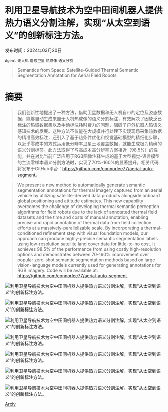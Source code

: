 # 利用卫星导航技术为空中田间机器人提供热力语义分割注解，实现“从太空到语义”的创新标注方法。

发布时间：2024年03月20日

`Agent` `无人机` `遥感卫星` `热成像` `语义分割`

> Semantics from Space: Satellite-Guided Thermal Semantic Segmentation Annotation for Aerial Field Robots

# 摘要

> 我们创新性地提出了一种方法，借助卫星数据和无人机自带的定位及姿态数据，能够自动生成来自无人机热成像的语义分割标注，有效解决了因缺乏已标注的热域数据集以及手动标注耗时费力的问题，阻碍了户外机器人热语义感知技术的发展。这种方法不仅能在大规模并行处理下实现现场采集热数据的精准高效标注，还引入了基于热条件优化和视觉基础模型的精细化步骤，以近乎零成本的方式运用低分辨率卫星土地覆盖数据，就能生成极为精确的语义分割标签。此方法取得了与高成本高分辨率方案相近（98.5%）的性能，并在对比当前广泛应用于RGB图像注释生成的基于大型视觉-语言模型的主流零样本语义分割方法时，实现了70%-160%的显著提升。相关代码将发布于GitHub平台：https://github.com/connorlee77/aerial-auto-segment。

> We present a new method to automatically generate semantic segmentation annotations for thermal imagery captured from an aerial vehicle by utilizing satellite-derived data products alongside onboard global positioning and attitude estimates. This new capability overcomes the challenge of developing thermal semantic perception algorithms for field robots due to the lack of annotated thermal field datasets and the time and costs of manual annotation, enabling precise and rapid annotation of thermal data from field collection efforts at a massively-parallelizable scale. By incorporating a thermal-conditioned refinement step with visual foundation models, our approach can produce highly-precise semantic segmentation labels using low-resolution satellite land cover data for little-to-no cost. It achieves 98.5% of the performance from using costly high-resolution options and demonstrates between 70-160% improvement over popular zero-shot semantic segmentation methods based on large vision-language models currently used for generating annotations for RGB imagery. Code will be available at: https://github.com/connorlee77/aerial-auto-segment.

![利用卫星导航技术为空中田间机器人提供热力语义分割注解，实现“从太空到语义”的创新标注方法。](../../../paper_images/2403.14056/x1.png)

![利用卫星导航技术为空中田间机器人提供热力语义分割注解，实现“从太空到语义”的创新标注方法。](../../../paper_images/2403.14056/x2.png)

![利用卫星导航技术为空中田间机器人提供热力语义分割注解，实现“从太空到语义”的创新标注方法。](../../../paper_images/2403.14056/x3.png)

![利用卫星导航技术为空中田间机器人提供热力语义分割注解，实现“从太空到语义”的创新标注方法。](../../../paper_images/2403.14056/x4.png)

![利用卫星导航技术为空中田间机器人提供热力语义分割注解，实现“从太空到语义”的创新标注方法。](../../../paper_images/2403.14056/x5.png)

![利用卫星导航技术为空中田间机器人提供热力语义分割注解，实现“从太空到语义”的创新标注方法。](../../../paper_images/2403.14056/x6.png)

![利用卫星导航技术为空中田间机器人提供热力语义分割注解，实现“从太空到语义”的创新标注方法。](../../../paper_images/2403.14056/x7.png)

[Arxiv](https://arxiv.org/abs/2403.14056)